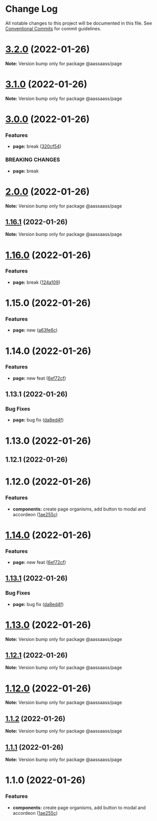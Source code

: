 # Change Log

All notable changes to this project will be documented in this file.
See [Conventional Commits](https://conventionalcommits.org) for commit guidelines.

# [3.2.0](https://github.com/har-sargis/lerna/compare/v3.1.0...v3.2.0) (2022-01-26)

**Note:** Version bump only for package @aassaass/page





# [3.1.0](https://github.com/har-sargis/lerna/compare/v3.0.0...v3.1.0) (2022-01-26)

**Note:** Version bump only for package @aassaass/page





# [3.0.0](https://github.com/har-sargis/lerna/compare/v2.0.0...v3.0.0) (2022-01-26)


### Features

* **page:** break ([320cf54](https://github.com/har-sargis/lerna/commit/320cf5474e40a507802a889f9bcab10f89bd3dd8))


### BREAKING CHANGES

* **page:** break





# [2.0.0](https://github.com/har-sargis/lerna/compare/v1.17.0...v2.0.0) (2022-01-26)

**Note:** Version bump only for package @aassaass/page





## [1.16.1](https://github.com/har-sargis/lerna/compare/@aassaass/page@1.16.0...@aassaass/page@1.16.1) (2022-01-26)

**Note:** Version bump only for package @aassaass/page





# [1.16.0](https://github.com/har-sargis/lerna/compare/@aassaass/page@1.15.0...@aassaass/page@1.16.0) (2022-01-26)


### Features

* **page:** break ([124a109](https://github.com/har-sargis/lerna/commit/124a10986d37cbed45bb5d5107f0349c2e9eb395))





# 1.15.0 (2022-01-26)


### Features

* **page:** new ([a63fe6c](https://github.com/har-sargis/lerna/commit/a63fe6c792327d6aeae7b2a46f0bad9f766591d7))



# 1.14.0 (2022-01-26)


### Features

* **page:** new feat ([6ef72cf](https://github.com/har-sargis/lerna/commit/6ef72cfcf4325d7fe8112e995057aee8ee40da73))



## 1.13.1 (2022-01-26)


### Bug Fixes

* **page:** bug fix ([da8ed4f](https://github.com/har-sargis/lerna/commit/da8ed4fae1cd373c8ea2677b4db459492c9b0c11))



# 1.13.0 (2022-01-26)



## 1.12.1 (2022-01-26)



# 1.12.0 (2022-01-26)


### Features

* **components:** create page organisms, add button to modal and accordeon ([1ae255c](https://github.com/har-sargis/lerna/commit/1ae255c6874ba77b4c71645975dafa402ef5d0c0))





# [1.14.0](https://github.com/har-sargis/lerna/compare/v1.13.1...v1.14.0) (2022-01-26)


### Features

* **page:** new feat ([6ef72cf](https://github.com/har-sargis/lerna/commit/6ef72cfcf4325d7fe8112e995057aee8ee40da73))





## [1.13.1](https://github.com/har-sargis/lerna/compare/v1.13.0...v1.13.1) (2022-01-26)


### Bug Fixes

* **page:** bug fix ([da8ed4f](https://github.com/har-sargis/lerna/commit/da8ed4fae1cd373c8ea2677b4db459492c9b0c11))





# [1.13.0](https://github.com/har-sargis/lerna/compare/v1.12.1...v1.13.0) (2022-01-26)

**Note:** Version bump only for package @aassaass/page





## [1.12.1](https://github.com/har-sargis/lerna/compare/v1.12.0...v1.12.1) (2022-01-26)

**Note:** Version bump only for package @aassaass/page





# [1.12.0](https://github.com/har-sargis/lerna/compare/v1.11.0...v1.12.0) (2022-01-26)

**Note:** Version bump only for package @aassaass/page





## [1.1.2](https://github.com/har-sargis/lerna/compare/@aassaass/page@1.1.1...@aassaass/page@1.1.2) (2022-01-26)

**Note:** Version bump only for package @aassaass/page





## [1.1.1](https://github.com/har-sargis/lerna/compare/@aassaass/page@1.1.0...@aassaass/page@1.1.1) (2022-01-26)

**Note:** Version bump only for package @aassaass/page





# 1.1.0 (2022-01-26)


### Features

* **components:** create page organisms, add button to modal and accordeon ([1ae255c](https://github.com/har-sargis/lerna/commit/1ae255c6874ba77b4c71645975dafa402ef5d0c0))

